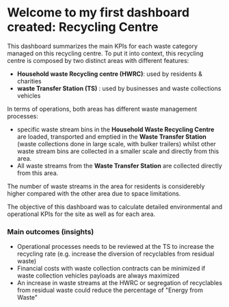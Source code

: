 # Welcome to my first dashboard created: Recycling Centre  

This dashboard summarizes the main KPIs for each waste category managed on this recycling centre. To put it into context, this recycling centre is composed by two distinct areas with different features: 

- **Household waste Recycling centre (HWRC)**: used by residents & charities 
- **waste Transfer Station (TS)** : used by businesses and waste collections vehicles

In terms of operations, both areas has different waste management processes: 
- specific waste stream bins in the **Household  Waste Recycling Centre** are loaded, transported and emptied in the **Waste Transfer Station** (waste collections done in large scale, with bulker trailers) whilst other waste stream bins are collected in a smaller scale and directly from this area.
- All waste streams from the **Waste Transfer Station** are collected directly from this area.

The number of waste streams in the area for residents is considerebly higher compared with the other area due to space limitations.

The objective of this dashboard was to calculate detailed environmental and operational KPIs for the site as well as for each area.

### Main outcomes (insights) ###
- Operational processes needs to be reviewed at the TS to increase the recycling rate (e.g. increase the diversion of recyclables from residual waste)
- Financial costs with waste collection contracts can be minimized if waste collection vehicles payloads are always maximized
- An increase in waste streams at the HWRC or segregation of recyclables from residual waste could reduce the percentage of "Energy from Waste"
